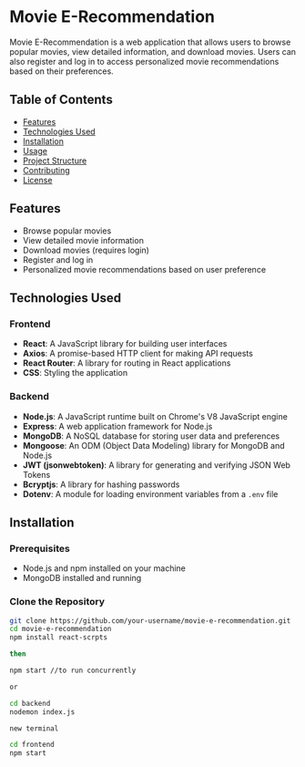 # Movie E-Recommendation

Movie E-Recommendation is a web application that allows users to browse popular movies, view detailed information, and download movies. Users can also register and log in to access personalized movie recommendations based on their preferences.

## Table of Contents

- [Features](#features)
- [Technologies Used](#technologies-used)
- [Installation](#installation)
- [Usage](#usage)
- [Project Structure](#project-structure)
- [Contributing](#contributing)
- [License](#license)

## Features

- Browse popular movies
- View detailed movie information
- Download movies (requires login)
- Register and log in
- Personalized movie recommendations based on user preference

## Technologies Used

### Frontend

- **React**: A JavaScript library for building user interfaces
- **Axios**: A promise-based HTTP client for making API requests
- **React Router**: A library for routing in React applications
- **CSS**: Styling the application

### Backend

- **Node.js**: A JavaScript runtime built on Chrome's V8 JavaScript engine
- **Express**: A web application framework for Node.js
- **MongoDB**: A NoSQL database for storing user data and preferences
- **Mongoose**: An ODM (Object Data Modeling) library for MongoDB and Node.js
- **JWT (jsonwebtoken)**: A library for generating and verifying JSON Web Tokens
- **Bcryptjs**: A library for hashing passwords
- **Dotenv**: A module for loading environment variables from a `.env` file

## Installation

### Prerequisites

- Node.js and npm installed on your machine
- MongoDB installed and running

### Clone the Repository

```sh
git clone https://github.com/your-username/movie-e-recommendation.git
cd movie-e-recommendation
npm install react-scrpts

then 

npm start //to run concurrently

or 

cd backend
nodemon index.js

new terminal 

cd frontend
npm start